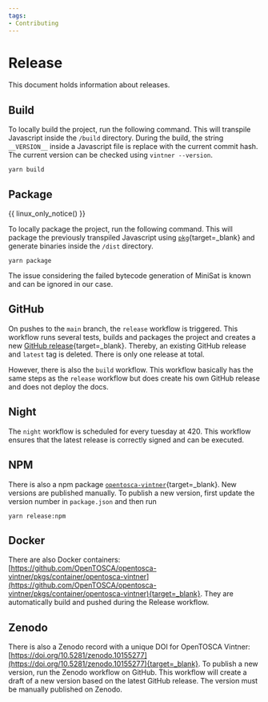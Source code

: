 ```yaml
---
tags:
- Contributing
---
```


# Release

This document holds information about releases.

## Build

To locally build the project, run the following command.
This will transpile Javascript inside the `/build` directory.
During the build, the string `__VERSION__` inside a Javascript file is replace with the current commit hash.
The current version can be checked using `vintner --version`.

```shell linenums="1"
yarn build
```

## Package

{{ linux_only_notice() }}

To locally package the project, run the following command.
This will package the previously transpiled Javascript using [`pkg`](https://github.com/vercel/pkg){target=_blank} and
generate binaries inside the `/dist` directory.

```shell linenums="1"
yarn package
```

The issue considering the failed bytecode generation of MiniSat is known and can be ignored in our case.

## GitHub

On pushes to the `main` branch, the `release` workflow is triggered.
This workflow runs several tests, builds and packages the project and creates a new [GitHub release](https://github.com/OpenTOSCA/opentosca-vintner/releases/tag/latest){target=_blank}.
Thereby, an existing GitHub release and `latest` tag is deleted.
There is only one release at total.

However, there is also the `build` workflow. 
This workflow basically has the same steps as the `release` workflow but does create his own GitHub release and does not deploy the docs.

## Night

The `night` workflow is scheduled for every tuesday at 420.
This workflow ensures that the latest release is correctly signed and can be executed.

## NPM

There is also a npm package [`opentosca-vintner`](https://www.npmjs.com/package/opentosca-vintner){target=_blank}.
New versions are published manually.
To publish a new version, first update the version number in `package.json` and then run

````shell linenums="1"
yarn release:npm
````

## Docker

There are also Docker containers: [https://github.com/OpenTOSCA/opentosca-vintner/pkgs/container/opentosca-vintner](https://github.com/OpenTOSCA/opentosca-vintner/pkgs/container/opentosca-vintner){target=_blank}.
They are automatically build and pushed during the Release workflow.


## Zenodo

There is also a Zenodo record with a unique DOI for OpenTOSCA Vintner: [https://doi.org/10.5281/zenodo.10155277](https://doi.org/10.5281/zenodo.10155277){target=_blank}.
To publish a new version, run the Zenodo workflow on GitHub.
This workflow will create a draft of a new version based on the latest GitHub release.
The version must be manually published on Zenodo.

